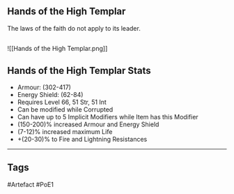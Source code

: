 ## Hands of the High Templar
The laws of the faith do not apply to its leader.
##
![[Hands of the High Templar.png]]
## Hands of the High Templar Stats
- Armour: (302-417)
- Energy Shield: (62-84)
- Requires Level 66, 51 Str, 51 Int
- Can be modified while Corrupted
- Can have up to 5 Implicit Modifiers while Item has this Modifier
- (150-200)% increased Armour and Energy Shield
- (7-12)% increased maximum Life
- +(20-30)% to Fire and Lightning Resistances


---
## Tags
#Artefact
#PoE1